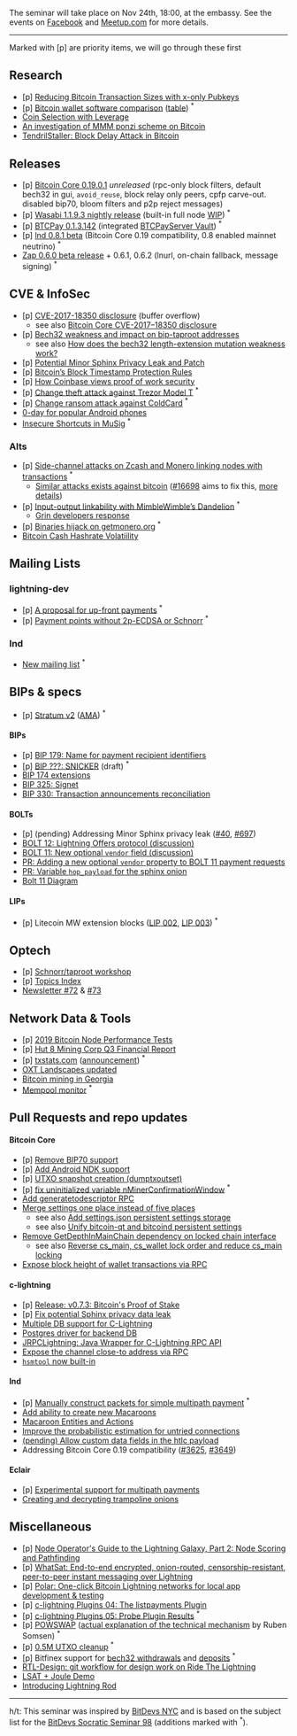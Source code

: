 The seminar will take place on Nov 24th, 18:00, at the embassy.
See the events on [Facebook](https://www.facebook.com/events/431182101111911/)
and [Meetup.com](https://www.meetup.com/bitcoin-il/events/266559932/)
for more details.

<hr>

Marked with [p] are priority items, we will go through these first

## Research

- [p] [Reducing Bitcoin Transaction Sizes with x-only Pubkeys](https://medium.com/blockstream/reducing-bitcoin-transaction-sizes-with-x-only-pubkeys-f86476af05d7)
- [p] [Bitcoin wallet software comparison](https://www.veriphi.io/en/software-wallet-analysis) ([table](https://docs.google.com/spreadsheets/d/1aZ1zbaUEzCo9NCctN8-eL2VLIiSdY009tTJvRXDUWEw/htmlview)) <sup>\*</sup>
- [Coin Selection with Leverage](https://arxiv.org/pdf/1911.01330.pdf)
- [An investigation of MMM ponzi scheme on Bitcoin](https://arxiv.org/abs/1910.12244v1)
- [TendrilStaller: Block Delay Attack in Bitcoin](https://engineering.cmu.edu/thailand/_files/documents/tendrilstaller-block-delay-attack-in-bitcoin.pdf)

## Releases

- [p] [Bitcoin Core 0.19.0.1](https://github.com/bitcoin/bitcoin/blob/master/doc/release-notes/release-notes-0.19.0.md) *unreleased* (rpc-only block filters, default bech32 in gui, `avoid_reuse`, block relay only peers, cpfp carve-out. disabled bip70, bloom filters and p2p reject messages)
- [p] [Wasabi 1.1.9.3 nightly release](https://github.com/nopara73/WalletWasabi/releases/tag/1.1.9.3nightly1) (built-in full node [WIP](https://twitter.com/nopara73/status/1196069888042754048)) <sup>\*</sup>
- [p] [BTCPay 0.1.3.142](https://twitter.com/BtcpayServer/status/1197387873864957952) (integrated [BTCPayServer Vault](https://github.com/btcpayserver/btcpayserver.vault)) <sup>\*</sup>
- [p] [lnd 0.8.1 beta](https://github.com/lightningnetwork/lnd/releases/tag/v0.8.1-beta) (Bitcoin Core 0.19 compatibility, 0.8 enabled mainnet neutrino) <sup>\*</sup>
- [Zap 0.6.0 beta release](https://medium.com/@JimmyMow/announcing-zap-desktop-0-6-0-beta-1724d13ae597) + 0.6.1, 0.6.2 (lnurl, on-chain fallback, message signing) <sup>\*</sup>

## CVE & InfoSec

- [p] [CVE-2017-18350 disclosure](https://lists.linuxfoundation.org/pipermail/bitcoin-dev/2019-November/017453.html) (buffer overflow)
  - see also [Bitcoin Core CVE-2017–18350 disclosure](https://bitcoincore.org/en/2019/11/08/CVE-2017-18350/)
- [p] [Bech32 weakness and impact on bip-taproot addresses](https://lists.linuxfoundation.org/pipermail/bitcoin-dev/2019-November/017443.html)
  - see also [How does the bech32 length-extension mutation weakness work?](https://bitcoin.stackexchange.com/questions/91602/how-does-the-bech32-length-extension-mutation-weakness-work/91610)
- [p] [Potential Minor Sphinx Privacy Leak and Patch](https://lists.linuxfoundation.org/pipermail/lightning-dev/2019-November/002288.html)
- [p] [Bitcoin’s Block Timestamp Protection Rules](https://blog.bitmex.com/bitcoins-block-timestamp-protection-rules/)
- [p] [How Coinbase views proof of work security](https://blog.coinbase.com/how-coinbase-views-proof-of-work-security-f4ba1a139da0)
- [p] [Change theft attack against Trezor Model T](https://medium.com/shiftcrypto/a-remote-theft-attack-on-trezor-model-t-44127cd7fb5a) <sup>\*</sup>
- [p] [Change ransom attack against ColdCard](https://medium.com/shiftcrypto/a-ransom-attack-on-coldcards-change-and-keypath-verification-f3c71461624a) <sup>\*</sup>
- [0-day for popular Android phones](https://arstechnica.com/information-technology/2019/10/attackers-exploit-0day-vulnerability-that-gives-full-control-of-android-phones/)
- [Insecure Shortcuts in MuSig](https://medium.com/blockstream/insecure-shortcuts-in-musig-2ad0d38a97da) <sup>\*</sup>

### Alts

- [p] [Side-channel attacks on Zcash and Monero linking nodes with transactions](https://crypto.stanford.edu/timings/) <sup>\*</sup>
  - [Similar attacks exists against bitcoin](https://bitcoinedge.org/transcript/telaviv2019/rebroadcasting) ([#16698](https://github.com/bitcoin/bitcoin/pull/16698) aims to fix this, [more details](https://bitcoincore.reviews/16698.html))
- [p] [Input-output linkability with MimbleWimble’s Dandelion](https://medium.com/dragonfly-research/breaking-mimblewimble-privacy-model-84bcd67bfe52) <sup>\*</sup>
  - [Grin developers response](https://medium.com/grin-mimblewimble/factual-inaccuracies-of-breaking-mimblewimbles-privacy-model-8063371839b9)
- [p] [Binaries hijack on getmonero.org](https://github.com/monero-project/monero/issues/6151) <sup>\*</sup>
- [Bitcoin Cash Hashrate Volatiility](https://blog.bitmex.com/bitcoin-cashs-october-2019-hashrate-volatility-increase/)

## Mailing Lists

### lightning-dev

- [p] [A proposal for up-front payments](https://lists.linuxfoundation.org/pipermail/lightning-dev/2019-November/002275.html) <sup>\*</sup>
- [p] [Payment points without 2p-ECDSA or Schnorr](https://lists.linuxfoundation.org/pipermail/lightning-dev/2019-November/002316.html) <sup>\*</sup>

### lnd

- [New mailing list](https://groups.google.com/a/lightning.engineering/forum/#!forum/lnd) <sup>\*</sup>

## BIPs & specs

- [p] [Stratum v2](https://stratumprotocol.org/) ([AMA](https://www.reddit.com/r/Bitcoin/comments/dz1mgp/ama_bitcoin_mining_stratum_v2_we_are_braiins_the/)) <sup>\*</sup>

#### BIPs

- [p] [BIP 179: Name for payment recipient identifiers](https://github.com/bitcoin/bips/pull/856)
- [p] [BIP ???: SNICKER](https://gist.github.com/AdamISZ/2c13fb5819bd469ca318156e2cf25d79) (draft) <sup>\*</sup>
- [BIP 174 extensions](https://github.com/bitcoin/bips/pull/849)
- [BIP 325: Signet](https://github.com/bitcoin/bips/pull/803)
- [BIP 330: Transaction announcements reconciliation](https://github.com/bitcoin/bips/pull/851)


#### BOLTs

- [p] (pending) Addressing Minor Sphinx privacy leak ([#40](https://github.com/lightningnetwork/lightning-onion/pull/40), [#697](https://github.com/lightningnetwork/lightning-rfc/pull/697))
- [BOLT 12: Lightning Offers protocol (discussion)](https://lists.linuxfoundation.org/pipermail/lightning-dev/2019-November/002276.html)
- [BOLT 11: New optional `vendor` field (discussion)](https://lists.linuxfoundation.org/pipermail/lightning-dev/2019-November/002276.html)
- [PR: Adding a new optional `vendor` property to BOLT 11 payment requests](https://github.com/lightningnetwork/lightning-rfc/pull/694)
- [PR: Variable `hop_payload` for the sphinx onion](https://github.com/lightningnetwork/lightning-rfc/pull/694)
- [Bolt 11 Diagram](https://lightning.money/spec/bolts/11.html#FMID_454719845FM)

#### LIPs

- [p] Litecoin MW extension blocks ([LIP 002](https://github.com/litecoin-project/lips/blob/master/lip-0002.mediawiki),
[LIP 003](https://github.com/litecoin-project/lips/blob/master/lip-0003.mediawiki)) <sup>\*</sup>


## Optech

- [p] [Schnorr/taproot workshop](https://bitcoinops.org/en/schorr-taproot-workshop/)
- [p] [Topics Index](https://bitcoinops.org/en/topics-announcement/)
- [Newsletter #72](https://bitcoinops.org/en/newsletters/2019/11/13/) & [#73](https://bitcoinops.org/en/newsletters/2019/11/20/)

## Network Data & Tools

- [p] [2019 Bitcoin Node Performance Tests](https://blog.lopp.net/bitcoin-node-performance-sync-tests/)
- [p] [Hut 8 Mining Corp Q3 Financial Report](https://hut8mining.com/hut-8-mining-corp-reports-financial-results-for-the-third-quarter-of-2019)
- [p] [txstats.com](https://txstats.com/) ([announcement](https://coinmetrics.io/announcing-txstats-com/)) <sup>\*</sup>
- [OXT Landscapes updated](https://twitter.com/oxt_btc/status/1192759714427408384)
- [Bitcoin mining in Georgia](https://thenextweb.com/hardfork/2019/11/04/bitcoin-mining-sucking-georgia-power-grid-dry/)
- [Mempool monitor](https://mempool.observer/monitor/) <sup>\*</sup>

## Pull Requests and repo updates

#### Bitcoin Core

- [p] [Remove BIP70 support](https://github.com/bitcoin/bitcoin/pull/17165)
- [p] [Add Android NDK support](https://github.com/bitcoin/bitcoin/pull/16110)
- [p] [UTXO snapshot creation (dumptxoutset)](https://github.com/bitcoin/bitcoin/pull/16899)
- [p] [fix uninitialized variable nMinerConfirmationWindow](https://github.com/bitcoin/bitcoin/pull/17449) <sup>\*</sup>
- [Add generatetodescriptor RPC](https://github.com/bitcoin/bitcoin/pull/16943)
- [Merge settings one place instead of five places](https://github.com/bitcoin/bitcoin/pull/15934)
  - see also [Add settings.json persistent settings storage](https://github.com/bitcoin/bitcoin/pull/15935)
  - see also [Unify bitcoin-qt and bitcoind persistent settings](https://github.com/bitcoin/bitcoin/pull/15936)
- [Remove GetDepthInMainChain dependency on locked chain interface](https://github.com/bitcoin/bitcoin/pull/15931)
  - see also [Reverse cs_main, cs_wallet lock order and reduce cs_main locking](https://github.com/bitcoin/bitcoin/pull/16426)
- [Expose block height of wallet transactions via RPC](https://github.com/bitcoin/bitcoin/pull/17437)

#### c-lightning

- [p] [Release: v0.7.3: Bitcoin's Proof of Stake](https://github.com/ElementsProject/lightning/releases/tag/v0.7.3)
- [p] [Fix potential Sphinx privacy data leak](https://github.com/ElementsProject/lightning/pull/3246)
- [Multiple DB support for C-Lightning](https://github.com/ElementsProject/lightning/pull/2924)
- [Postgres driver for backend DB](https://github.com/ElementsProject/lightning/pull/2924)
- [JRPCLightning: Java Wrapper for C-Lightning RPC API](https://github.com/vincenzopalazzo/JRPClightning)
- [Expose the channel close-to address via RPC](https://github.com/ElementsProject/lightning/pull/3223)
- [`hsmtool` now built-in](https://github.com/ElementsProject/lightning/pull/3186)

#### lnd

- [p] [Manually construct packets for simple multipath payment](https://github.com/lightningnetwork/lnd/pull/3442) <sup>\*</sup>
- [Add ability to create new Macaroons](https://github.com/lightningnetwork/lnd/pull/1160)
- [Macaroon Entities and Actions](https://github.com/lightningnetwork/lnd/blob/13b56d5849a9495ed11d6928665115e88cd1d9b0/rpcserver.go#L209)
- [Improve the probabilistic estimation for untried connections](https://github.com/lightningnetwork/lnd/pull/3462)
- [(pending) Allow custom data fields in the htlc payload](https://github.com/lightningnetwork/lnd/issues/3670)
- Addressing Bitcoin Core 0.19 compatibility ([#3625](https://github.com/lightningnetwork/lnd/pull/3462), [#3649](https://github.com/lightningnetwork/lnd/pull/3462))

#### Eclair

- [p] [Experimental support for multipath payments](https://github.com/ACINQ/eclair/pull/1153)
- [Creating and decrypting trampoline onions](https://github.com/ACINQ/eclair/pull/1209)

## Miscellaneous

- [p] [Node Operator's Guide to the Lightning Galaxy, Part 2: Node Scoring and Pathfinding](https://blog.lightning.engineering/posts/2019/11/07/routing-guide-2.html)
- [p] [WhatSat: End-to-end encrypted, onion-routed, censorship-resistant, peer-to-peer instant messaging over Lightning](https://github.com/joostjager/whatsat)
- [p] [Polar: One-click Bitcoin Lightning networks for local app development & testing](https://github.com/jamaljsr/polar)
- [p] [c-lightning Plugins 04: The listpayments Plugin](https://medium.com/blockstream/c-lightning-plugins-04-the-listpayments-plugin-a04c2427c31b)
- [p] [c-lightning Plugins 05: Probe Plugin Results](https://medium.com/blockstream/c-lightning-plugins-05-probe-plugin-results-984a18745e93) <sup>\*</sup>
- [p] [POWSWAP](https://powswap.com/) ([actual explanation of the technical mechanism](https://twitter.com/SomsenRuben/status/1194993848180568064) by Ruben Somsen) <sup>\*</sup>
- [p] [0.5M UTXO cleanup](https://mobile.twitter.com/jfnewbery/status/1196460056415522817) <sup>\*</sup>
- [p] Bitfinex support for [bech32 withdrawals](https://www.bitfinex.com/posts/427) and [deposits](https://www.bitfinex.com/posts/429) <sup>\*</sup>
- [RTL-Design: git workflow for design work on Ride The Lightning](https://github.com/Ride-The-Lightning/RTL-Design#rtl-design)
- [LSAT + Joule Demo](https://twitter.com/roasbeef/status/1190098624010522624)
- [Introducing Lightning Rod](https://medium.com/breez-technology/introducing-lightning-rod-2e0a40d3e44a)
<hr>

h/t: This seminar was inspired by [BitDevs NYC](https://bitdevs.org/) and is based on the subject list for the
[BitDevs Socratic Seminar 98](https://bitdevs.org/2019-11-13-socratic-seminar-98) (additions marked with <sup>\*</sup>).
